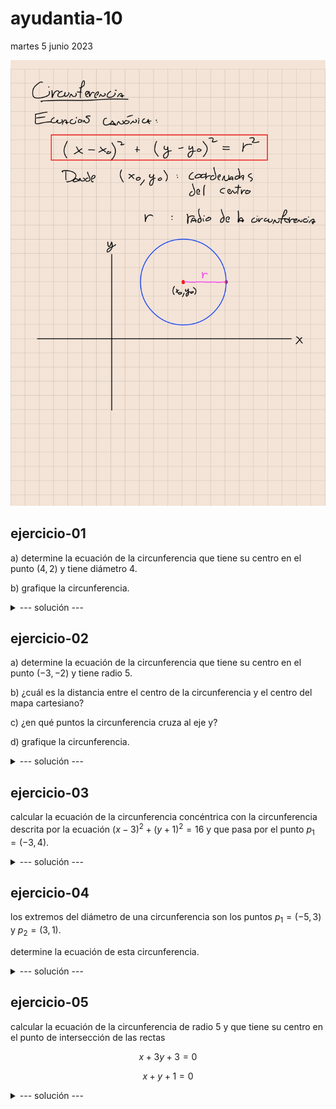 # ayudantia-10

martes 5 junio 2023

![](img/r1.jpg)

## ejercicio-01

a) determine la ecuación de la circunferencia que tiene su centro en el punto $(4,2)$ y tiene diámetro $4$.

b) grafique la circunferencia.

<details>
<summary>--- solución ---</summary>

a) para encontrar la ecuación de la circunferencia necesitamos el radio y las coordenadas del centro:

del enunciado: 

- el diámetro es 4, por lo tanto el radio es igual a 2.
- el centro es el punto $(4,2)$.

teniendo estos dos elementos podemos reemplazar en la ecuación canónica de la circunferencia para obtener la ecuación.

$$(x-x_0)^2 + (y-y_0)^2 = r^2$$

en este caso $x_0=4$, $y_0=2$, $r=2$. 

reemplazando obtenemos la ecuación: 

$$(x-4)^2 + (y-2)^2 = 2^2$$

$$(x-4)^2 + (y-2)^2 = 4$$

b) para graficar ubicamos las coordenadas del punto central en el plano cartesiano, proyectamos el radio y dibujamos una circunferencia.

![](img/ej1.PNG)

</details>

## ejercicio-02

a) determine la ecuación de la circunferencia que tiene su centro en el punto $(-3,-2)$ y tiene radio $5$.

b) ¿cuál es la distancia entre el centro de la circunferencia y el centro del mapa cartesiano?

c) ¿en qué puntos la circunferencia cruza al eje y?

d) grafique la circunferencia.

<details>
<summary>--- solución ---</summary>

a) en este caso $x_0=-3$, $y_0=-2$, $r=5$. 

reemplazando en la ecuación canónica obtenemos la ecuación: 

$$(x-x_0)^2 + (y-y_0)^2 = r^2$$

$$(x-(-3))^2 + (y-(-2))^2 = 5^2$$

$$(x+3)^2 + (y+2)^2 = 25$$

b) para calcular la distancia entre el punto central $(-3,2)$ y el origen $(0,0)$ utilizamos la fórmula para calcular la distancia entre dos puntos que deriva del teorema de pitágoras:

$$d=\sqrt{(x_2-x_1)^2+(y_2-y_1)^2}$$

reemplazando obtenemos

$$d=\sqrt{(-3-0)^2+(-2-0)^2}$$

$$d=\sqrt{9+4}$$

$$d=\sqrt{13}$$

$$d\approx3.6$$

c) para calcular los puntos en que cruza al eje $y$, reemplazamos $x=0$ en la ecuación de la circunferencia.

$$(x+3)^2 + (y+2)^2 = 25$$

$$(0+3)^2 + (y+2)^2 = 25$$

$$9 + (y+2)^2 = 25$$

$$9 + y^2 + 4y + 4 = 25$$

$$9 + y^2 + 4y + 4 - 25 = 0$$

$$y^2 + 4y -12 = 0$$

esta es una ecuación cuadrática de la forma $ay^2+by+c = 0$ que se resuelve con la fórmula:

$$y = \frac{-b \pm \sqrt{b^2-4ac}}{2a}$$

en este caso, $a=1$, $b=4$ y $c=-12$

reemplazando obtenemos:

$$y = \frac{-b \pm \sqrt{b^2-4ac}}{2a}$$

$$y = \frac{-4 \pm \sqrt{4^2-4\cdot 1 \cdot 12}}{2}$$

$$y = \frac{-4 \pm \sqrt{64}}{2}$$

$$y = \frac{-4 \pm 8}{2}$$

$$y = -2 \pm 4$$

de acá se obtienen dos soluciones:

$$y_1 = 2$$

$$y_2 = -6$$

finalmente podemos concluir que la circunferencia cruza al eje $y$ en las coordenadas $(0,2)$ y $(0,-6)$.

d) gráfico:

![](img/ej2.png)

</details>

## ejercicio-03

calcular la ecuación de la circunferencia concéntrica con la circunferencia descrita por la ecuación $(x-3)^2+(y+1)^2=16$ y que pasa por el punto $p_1=(-3,4)$.

<details>
<summary>--- solución ---</summary>

para encontrar la circunferencia necesitamos su radio $r$ y las coordenadas del centro.

la circunferencia que buscamos comparte centro con la ecuación dada $(x-3)^2+(y+1)^2=16$, por lo tanto su centro está en las coordenadas $(3,-1)$-

el radio lo podemos encontrar calculando la distancia entre el centro $(3,1)$ y el punto $p_1=(-3,4)$. 

utilizamos la fórmula para calcular la distancia entre dos puntos:

$$r=\sqrt{(x_2-x_1)^2+(y_2-y_1)^2}$$

reemplazando obtenemos

$$r=\sqrt{(3-(-3))^2+(1-4)^2}$$

$$r=\sqrt{36+9}$$

$$r=\sqrt{45}$$

finalmente teniendo el centro y el radio, reemplazamos en la ecuación canónica de la circunferencia y obtenemos: 

$$(x-x_0)^2 + (y-y_0)^2 = r^2$$

$$(x-3)^2 + (y+1)^2 = 45$$

![](img/ej3.png)

</details>

## ejercicio-04 

los extremos del diámetro de una circunferencia son los puntos $p_1=(-5,3)$ y $p_2=(3,1)$.

determine la ecuación de esta circunferencia.

<details>
<summary>--- solución ---</summary>

para encontrar la ecuación de la circunferencia necesitamos el centro y el radio.

el centro lo podemos obtener calculando la coordenada central entre los puntos $p_1=(-5,3)$ y $p_2=(3,1)$.

$$centro = (\frac{-5+3}{2}, \frac{3+1}{2})$$

$$centro = (\frac{-2}{2}, \frac{4}{2})$$

$$centro = (-1, 2)$$

el radio lo podemos obtener calculando la distancia entre los puntos $p_1=(-5,3)$ y $p_2=(3,1)$ y dividiendo el resultado a la mitad.

$$r= \frac{\sqrt{(x_2-x_1)^2+(y_2-y_1)^2}}{2}$$

$$r= \frac{\sqrt{(3-(-5))^2+(1-3)^2}}{2}$$

$$r= \frac{\sqrt{8^2+(-2)^2}}{2}$$

$$r= \frac{\sqrt{68}}{2}$$

$$r= \frac{2\sqrt{17}}{2}$$

$$\therefore r= \sqrt{17}$$

finalmente la ecuación: 

$$(x-x_0)^2 + (y-y_0)^2 = r^2$$

en este caso $x_0=-1$, $y_0=2$, $r=\sqrt{17}$.

reemplazando obtenemos la ecuación: 

$$(x+1)^2 + (y-2)^2 = 17$$

</details>

## ejercicio-05

calcular la ecuación de la circunferencia de radio 5 y que tiene su centro en el punto de intersección de las rectas 

$$x+3y+3=0$$

$$x+y+1=0$$

<details>
<summary>--- solución ---</summary>

para encontrar el centro de la circunferencia debemos encontrar el punto de intersección de las rectas dadas, para eso resolvemos el sistema de ecuaciones de dos incógnitas: 

$$(i) \ \ \ \ x+3y+3=0$$

$$(ii) \ \ \ \ x+y+1=0$$

**paso 1:** de $(ii)$ aislamos $x$.

$$(ii) \ \ \ \ x=-y-1$$

**paso 2:** reemplazamos en $(i)$ para obtener una ecuación para $y$.

$$(i) \ \ \ \ x+3y+3=0$$
$$\ \ \ \ (-y-1)+3y+3=0$$
$$\ \ \ \ 2y+2=0$$
$$\ \ \ \ y=\frac{-2}{2}$$
$$\ \ \ \ y=-1$$

**paso 3:** reemplazo $y=-1$ en $(ii)$.

$$(ii) \ \ \ \ x=-y-1$$
$$\ \ \ \ x=-(-1)-1$$
$$\ \ \ \ x=0$$

por lo tanto el centro de la circunferencia está en $(0,-1)$ y tiene radio $5$.

reemplazando en la ecuación canónica de la circunferencia:

$$(x-x_0)^2 + (y-y_0)^2 = r^2$$

en este caso $x_0=0$, $y_0=-1$, $r=5$.

reemplazando obtenemos la ecuación: 

$$(x-0)^2 + (y-(-1))^2 = 5^2$$

$$(x-0)^2 + (y+1)^2 = 25$$


</details>
